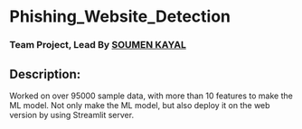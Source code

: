 # Phishing_Website_Detection
### Team Project, Lead By [SOUMEN KAYAL](https://github.com/wavesoumen/)

## Description:
Worked on over 95000 sample data, with more than 10 features to make the ML model.
Not only make the ML model, but also deploy it on the web version by using Streamlit server.
